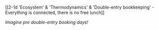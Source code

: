 [[2-1d 'Ecosystem' & 'Thermodynamics' & 'Double-entry bookkeeping' - Everything is connected, there is no free lunch]]

*Imagine pre double-entry booking days!*